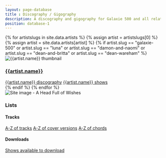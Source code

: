 ```yaml
---
layout: page-database
title : Discography / Gigography
description: A discography and gigography for Galaxie 500 and all related acts
position: database-1
---
```

<div class="row">
{% for artistslugs in site.data.artists %}
	{% assign artist = artistslugs[0] %}
	{% assign artist = site.data.artists[artist] %}
	{% if artist.slug == "galaxie-500" or artist.slug == "luna" or artist.slug == "damon-and-naomi" or artist.slug == "dean-and-britta" or artist.slug == "dean-wareham" %}
	<div class="col-sm-6">
		<div class="card mb-3">
			<img class="card-img-top" src="{{artist.image}}" alt="{{artist.name}} thumbnail" />
			<div class="card-header">
				<h3><a href="/database/{{artist.slug}}/">{{artist.name}}</a></h3>
			</div>
			<div class="card-body">
				<div class="list-group">
					<a href="/database/{{artist.slug}}/releases/" class="list-group-item list-group-item-action">{{artist.name}} discography</a>
					<a href="/database/{% if artist.shows %}{{artist.shows}}{% else %}{{artist.slug}}{% endif %}/shows/" class="list-group-item list-group-item-action">{{artist.name}} shows</a>
				</div>
			</div>
		</div>
	</div>
	{% endif %}
{% endfor %}
	<div class="col-sm-6">
		<div class="card mb-3">
			<img class="card-img-top" src="https://media.fullofwishes.co.uk/00-misc/ahfow-web/ahfow-site-image-1280x720.jpg" alt="Site image - A Head Full of Wishes" />
			<div class="card-header">
				<h3>Lists</h3>
			</div>
			<div class="card-body">
				<div class="list-group">
					<h4>Tracks</h4>
					<a class="list-group-item list-group-item-action" href="/database/tracks/">A-Z of tracks</a>
					<a class="list-group-item list-group-item-action" href="/database/tracks/covers/">A-Z of cover versions</a>
					<a class="list-group-item list-group-item-action" href="/database/tracks/chords/">A-Z of chords</a>
					<h4>Downloads</h4>
					<a class="list-group-item list-group-item-action" href="/database/show-downloads.html">Shows available to download</a>
				</div>
			</div>
		</div>
	</div>
</div>
